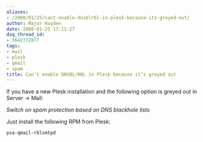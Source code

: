 ```yaml
---
aliases:
- /2008/01/25/cant-enable-dnsblrbl-in-plesk-because-its-greyed-out/
author: Major Hayden
date: 2008-01-25 17:11:27
dsq_thread_id:
- 3642772877
tags:
- mail
- plesk
- qmail
- spam
title: Can’t enable DNSBL/RBL in Plesk because it’s greyed out
---
```


If you have a new Plesk installation and the following option is greyed out in Server -> Mail:

_Switch on spam protection based on DNS blackhole lists_

Just install the following RPM from Plesk:

`psa-qmail-rblsmtpd`